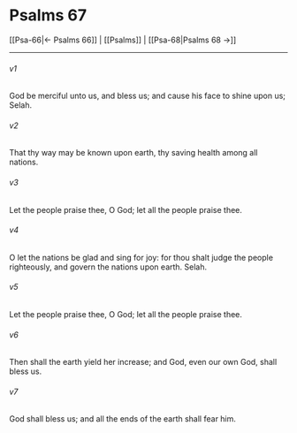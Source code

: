 # Psalms 67

[[Psa-66|← Psalms 66]] | [[Psalms]] | [[Psa-68|Psalms 68 →]]
***

###### v1
God be merciful unto us, and bless us; and cause his face to shine upon us; Selah.
###### v2
That thy way may be known upon earth, thy saving health among all nations.
###### v3
Let the people praise thee, O God; let all the people praise thee.
###### v4
O let the nations be glad and sing for joy: for thou shalt judge the people righteously, and govern the nations upon earth. Selah.
###### v5
Let the people praise thee, O God; let all the people praise thee.
###### v6
Then shall the earth yield her increase; and God, even our own God, shall bless us.
###### v7
God shall bless us; and all the ends of the earth shall fear him. 

